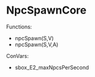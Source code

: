 # NpcSpawnCore
Functions:
<ul>
	<li>npcSpawn(S,V)</li>
	<li>npcSpawn(S,V,A)</li>
</ul>
ConVars:
<ul>
	<li>sbox_E2_maxNpcsPerSecond</li>
</ul>
